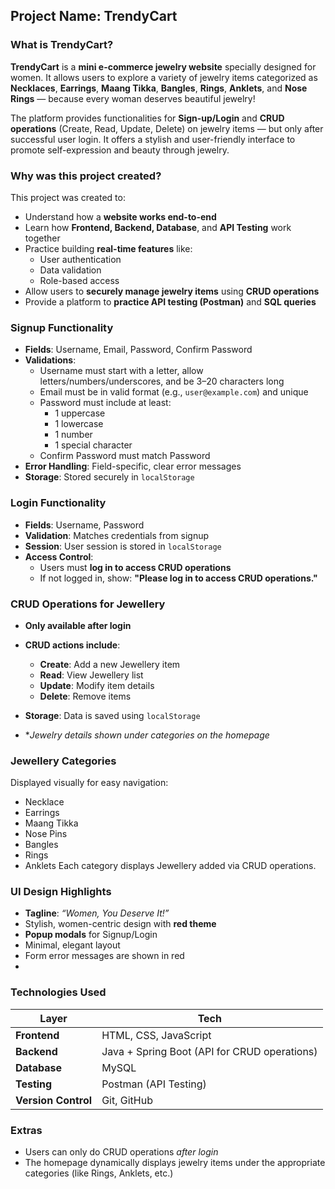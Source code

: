 ## **Project Name**: TrendyCart

### **What is TrendyCart?**

**TrendyCart** is a **mini e-commerce jewelry website** specially designed for women. It allows users to explore a variety of jewelry items categorized as **Necklaces**, **Earrings**, **Maang Tikka**, **Bangles**, **Rings**, **Anklets**, and **Nose Rings** — because every woman deserves beautiful jewelry!

The platform provides functionalities for **Sign-up/Login** and **CRUD operations** (Create, Read, Update, Delete) on jewelry items — but only after successful user login. It offers a stylish and user-friendly interface to promote self-expression and beauty through jewelry.

### **Why was this project created?**

This project was created to:

* Understand how a **website works end-to-end**
* Learn how **Frontend, Backend, Database**, and **API Testing** work together
* Practice building **real-time features** like:
  * User authentication
  * Data validation
  * Role-based access
* Allow users to **securely manage jewelry items** using **CRUD operations**
* Provide a platform to **practice API testing (Postman)** and **SQL queries**

### **Signup Functionality**

* **Fields**: Username, Email, Password, Confirm Password
* **Validations**:
  * Username must start with a letter, allow letters/numbers/underscores, and be 3–20 characters long
  * Email must be in valid format (e.g., `user@example.com`) and unique
  * Password must include at least:
    * 1 uppercase
    * 1 lowercase
    * 1 number
    * 1 special character
  * Confirm Password must match Password
* **Error Handling**: Field-specific, clear error messages
* **Storage**: Stored securely in `localStorage`

### **Login Functionality**

* **Fields**: Username, Password
* **Validation**: Matches credentials from signup
* **Session**: User session is stored in `localStorage`
* **Access Control**:
  * Users must **log in to access CRUD operations**
  * If not logged in, show: **"Please log in to access CRUD operations."**

### **CRUD Operations for Jewellery**

* **Only available after login**
* **CRUD actions include**:

  * **Create**: Add a new Jewellery item
  * **Read**: View Jewellery list
  * **Update**: Modify item details
  * **Delete**: Remove items
* **Storage**: Data is saved using `localStorage`
* **Jewelry details shown under categories on the homepage*

### **Jewellery Categories**

Displayed visually for easy navigation:
* Necklace
* Earrings
* Maang Tikka
* Nose Pins
* Bangles
* Rings
* Anklets
Each category displays Jewellery added via CRUD operations.

### **UI Design Highlights**

* **Tagline**: *“Women, You Deserve It!”*
* Stylish, women-centric design with **red theme**
* **Popup modals** for Signup/Login
* Minimal, elegant layout
* Form error messages are shown in red
* 
### **Technologies Used**

| Layer               | Tech                                         |
| ------------------- | -------------------------------------------- |
| **Frontend**        | HTML, CSS, JavaScript                        |
| **Backend**         | Java + Spring Boot (API for CRUD operations) |
| **Database**        | MySQL                                        |
| **Testing**         | Postman (API Testing)                        |
| **Version Control** | Git, GitHub                                  |

### **Extras**

* Users can only do CRUD operations *after login*
* The homepage dynamically displays jewelry items under the appropriate categories (like Rings, Anklets, etc.)

